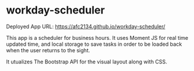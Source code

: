 # workday-scheduler

Deployed App URL:    https://afc2134.github.io/workday-scheduler/

This app is a scheduler for business hours. It uses Moment JS for real time updated time, 
and local storage to save tasks in order to be loaded back when the user returns to the sight.

It utualizes The Bootstrap API for the visual layout along with CSS. 
